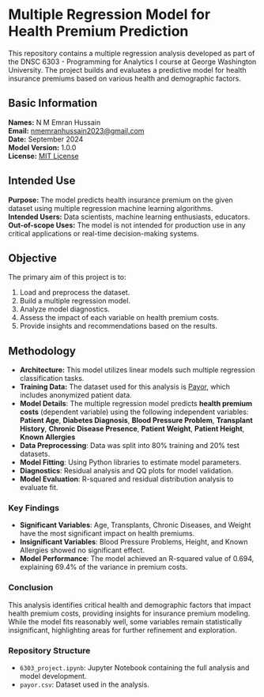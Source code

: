 # Multiple Regression Model for Health Premium Prediction

This repository contains a multiple regression analysis developed as part of the DNSC 6303 - Programming for Analytics I course at George Washington University. The project builds and evaluates a predictive model for health insurance premiums based on various health and demographic factors.

## Basic Information
**Names:** N M Emran Hussain  
**Email:** nmemranhussain2023@gmail.com  
**Date:** September 2024  
**Model Version:** 1.0.0  
**License:** [MIT License](LICENSE)

## Intended Use
**Purpose:** The model predicts health insurance premium on the given dataset using multiple regression machine learning algorithms.  
**Intended Users:** Data scientists, machine learning enthusiasts, educators.  
**Out-of-scope Uses:** The model is not intended for production use in any critical applications or real-time decision-making systems.

## Objective
The primary aim of this project is to:
1. Load and preprocess the dataset.
2. Build a multiple regression model.
3. Analyze model diagnostics.
4. Assess the impact of each variable on health premium costs.
5. Provide insights and recommendations based on the results.

## Methodology
- **Architecture:** This model utilizes linear models such multiple regression classification tasks.
- **Training Data:** The dataset used for this analysis is [Payor](https://github.com/nmemranhussain/multiple-regression-python/blob/main/payor.csv), which includes anonymized patient data.
- **Model Details**: The multiple regression model predicts **health premium costs** (dependent variable) using the following independent variables: **Patient Age**, **Diabetes Diagnosis**, **Blood Pressure Problem**, **Transplant History**, **Chronic Disease Presence**, **Patient Weight**, **Patient Height**, **Known Allergies**
- **Data Preprocessing**: Data was split into 80% training and 20% test datasets.
- **Model Fitting**: Using Python libraries to estimate model parameters.
- **Diagnostics**: Residual analysis and QQ plots for model validation.
- **Model Evaluation**: R-squared and residual distribution analysis to evaluate fit.

### Key Findings

- **Significant Variables**: Age, Transplants, Chronic Diseases, and Weight have the most significant impact on health premiums.
- **Insignificant Variables**: Blood Pressure Problems, Height, and Known Allergies showed no significant effect.
- **Model Performance**: The model achieved an R-squared value of 0.694, explaining 69.4% of the variance in premium costs.

### Conclusion

This analysis identifies critical health and demographic factors that impact health premium costs, providing insights for insurance premium modeling. While the model fits reasonably well, some variables remain statistically insignificant, highlighting areas for further refinement and exploration.

### Repository Structure

- `6303_project.ipynb`: Jupyter Notebook containing the full analysis and model development.
- `payor.csv`: Dataset used in the analysis.
